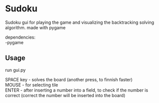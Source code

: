 # Sudoku
Sudoku gui for playing the game and visualizing the backtracking solving algorithm.
made with pygame

dependencies:\
  -pygame
  
## Usage
run gui.py

SPACE key - solves the board (another press, to finnish faster)\
MOUSE - for selecting tile\
ENTER - after inserting a number into a field, to check if the number is correct
  (correct the number will be inserted into the board)
 

